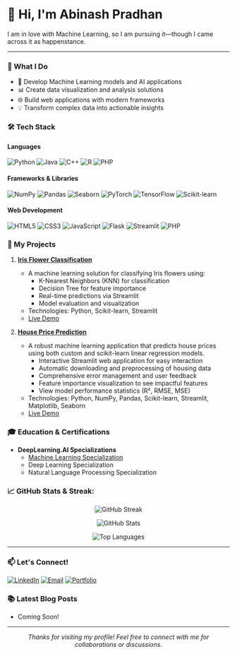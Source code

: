 # 👋 Hi, I'm Abinash Pradhan  

I am in love with Machine Learning, so I am pursuing it—though I came across it as happenstance.

---

### 🎯 What I Do
- 🤖 Develop Machine Learning models and AI applications
- 📊 Create data visualization and analysis solutions
- 🌐 Build web applications with modern frameworks
- 💡 Transform complex data into actionable insights

### 🛠 Tech Stack

#### **Languages**
![Python](https://img.shields.io/badge/-Python-3776AB?logo=python&logoColor=white&style=flat)
![Java](https://img.shields.io/badge/-Java-007396?logo=java&logoColor=white&style=flat)
![C++](https://img.shields.io/badge/-C++-00599C?logo=cplusplus&logoColor=white&style=flat)
![R](https://img.shields.io/badge/-R-276DC3?logo=r&logoColor=white&style=flat)
![PHP](https://img.shields.io/badge/-PHP-777BB4?logo=php&logoColor=white&style=flat)

#### **Frameworks & Libraries**
![NumPy](https://img.shields.io/badge/-NumPy-013243?logo=numpy&logoColor=white&style=flat)
![Pandas](https://img.shields.io/badge/-Pandas-150458?logo=pandas&logoColor=white&style=flat)
![Seaborn](https://img.shields.io/badge/-Seaborn-3776AB?logoColor=white&style=flat)
![PyTorch](https://img.shields.io/badge/-PyTorch-EE4C2C?logo=pytorch&logoColor=white&style=flat)
![TensorFlow](https://img.shields.io/badge/-TensorFlow-FF6F00?logo=tensorflow&logoColor=white&style=flat)
![Scikit-learn](https://img.shields.io/badge/-Scikit%20Learn-F7931E?logo=scikitlearn&logoColor=white&style=flat)

#### **Web Development**
![HTML5](https://img.shields.io/badge/-HTML5-E34F26?logo=html5&logoColor=white&style=flat)
![CSS3](https://img.shields.io/badge/-CSS3-1572B6?logo=css3&logoColor=white&style=flat)
![JavaScript](https://img.shields.io/badge/-JavaScript-F7DF1E?logo=javascript&logoColor=black&style=flat)
![Flask](https://img.shields.io/badge/-Flask-000000?logo=flask&logoColor=white&style=flat)
![Streamlit](https://img.shields.io/badge/-Streamlit-FF4B4B?logo=streamlit&logoColor=white&style=flat)
![PHP](https://img.shields.io/badge/-PHP-777BB4?logo=php&logoColor=white&style=flat)


### 🚀 My Projects

1. **[Iris Flower Classification](https://github.com/abinashpradhan01/IRIS_FLOWER_CLASSIFICATION)**
   - A machine learning solution for classifying Iris flowers using:
     - K-Nearest Neighbors (KNN) for classification
     - Decision Tree for feature importance
     - Real-time predictions via Streamlit
     - Model evaluation and visualization
   - Technologies: Python, Scikit-learn, Streamlit
   - [Live Demo](https://mlprojects-84fctxn26daoh28s6ueieg.streamlit.app/)

2. **[House Price Prediction](https://github.com/abinashpradhan01/HOUSE_PRICE_PREDICTION)**
   - A robust machine learning application that predicts house prices using both custom and scikit-learn linear regression models.
     - Interactive Streamlit web application for easy interaction
     - Automatic downloading and preprocessing of housing data
     - Comprehensive error management and user feedback
     - Feature importance visualization to see impactful features
     - View model performance statistics (R², RMSE, MSE)
   - Technologies: Python, NumPy, Pandas, Scikit-learn, Streamlit, Matplotlib, Seaborn
   - [Live Demo](https://predicthousprice.streamlit.app/)


### 🎓 Education & Certifications
- **DeepLearning.AI Specializations**
  - [Machine Learning Specialization](https://www.coursera.org/account/accomplishments/specialization/V27D0D3EE4HJ)
  - Deep Learning Specialization
  - Natural Language Processing Specialization

### 📈 GitHub Stats & Streak:

<p align="center">
  <!-- GitHub Streak -->
  <img src="https://streak-stats.demolab.com?user=abinashpradhan01&theme=tokyonight&hide_border=true&border_radius=10&date_format=M%20j%5B%2C%20Y%5D" alt="GitHub Streak" />
</p>

<p align="center">
  <!-- GitHub Stats -->
  <img src="https://github-readme-stats.vercel.app/api?username=abinashpradhan01&show_icons=true&theme=tokyonight&hide_border=true&border_radius=10" alt="GitHub Stats" />
</p>

<p align="center">
  <!-- Top Languages -->
  <img src="https://github-readme-stats.vercel.app/api/top-langs/?username=abinashpradhan01&layout=compact&theme=tokyonight&hide_border=true&border_radius=10" alt="Top Languages" />
</p>

---

### 📫 Let's Connect!
[![LinkedIn](https://img.shields.io/badge/LinkedIn-0077B5?style=for-the-badge&logo=linkedin&logoColor=white)](https://in.linkedin.com/in/abinash-pradhan-a42157297)
[![Email](https://img.shields.io/badge/Email-D14836?style=for-the-badge&logo=gmail&logoColor=white)](mailto:teamap13@gmail.com)
[![Portfolio](https://img.shields.io/badge/Portfolio-000000?style=for-the-badge&logo=About.me&logoColor=white)](https://abinashpradhan01.github.io)

### 📚 Latest Blog Posts
<!-- BLOG-POST-LIST:START -->
- Coming Soon!
<!-- BLOG-POST-LIST:END -->

---

<p align="center">
  <i>Thanks for visiting my profile! Feel free to connect with me for collaborations or discussions.</i>
</p>

